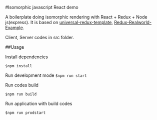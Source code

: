 #Isomorphic javascript React demo

A boilerplate doing isomorphic rendering with React + Redux + Node js(express).
It is based on [universal-redux-template](https://github.com/mz026/universal-redux-template),
[Redux-Realworld-Example](https://github.com/rackt/redux/tree/master/examples/real-world).

Client, Server codes in src folder.

##Usage

Install dependencies

`$npm install`

Run development mode
`$npm run start`

Run codes build

`$npm run build`

Run application with build codes

`$npm run prodstart`


